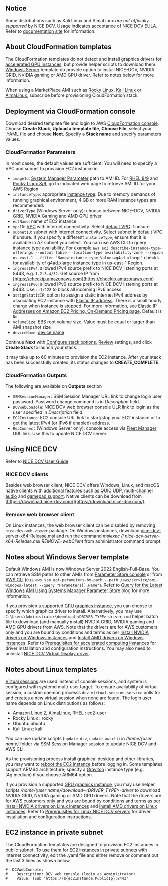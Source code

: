## Notice
Some distributions such as Kali Linux and AlmaLinux *are not officially supported* by NICE DCV. Usage indicates acceptance of [NICE DCV EULA](https://www.nice-dcv.com/eula.html). Refer to [documentation site](https://docs.aws.amazon.com/dcv/latest/adminguide/servers.html#requirements) for  information.


## About CloudFormation templates
The CloudFormation templates do not detect and install graphics drivers for [accelerated GPU instances](https://docs.aws.amazon.com/AWSEC2/latest/UserGuide/accelerated-computing-instances.html#gpu-instances), but provide helper scripts to download them. [Windows Server](WIndowsServer-NICE-DCV.yaml) template do provide option to install  NICE-DCV, NVIDIA GRID, NVIDIA gaming or AMD GPU driver. Refer to notes below for more information. 

When using a MarketPlace AMI such as [Rocky Linux](https://aws.amazon.com/marketplace/pp/prodview-2otariyxb3mqu), [Kali Linux](https://aws.amazon.com/marketplace/pp/prodview-fznsw3f7mq7to) or [AlmaLinux](https://aws.amazon.com/marketplace/pp/prodview-mku4y3g4sjrye?), subscribe before provisioning CloudFormation stack. 


## Deployment via CloudFormation console
Download desired template file and login to AWS [CloudFormation console](https://console.aws.amazon.com/cloudformation/home#/stacks/create/template). Choose **Create Stack**, **Upload a template file**, **Choose File**, select your .YAML file and choose **Next**. Specify a **Stack name** and specify parameters values. 

### CloudFormation Parameters
In most cases, the default values are sufficient. You will need to specify a VPC and subnet to provision EC2 instance in.  
- `imageId`: [System Manager Parameter](https://aws.amazon.com/blogs/compute/using-system-manager-parameter-as-an-alias-for-ami-id/) path to AMI ID. For [RHEL 8/9](https://access.redhat.com/solutions/15356) and [Rocky Linux 8/9](https://rockylinux.org/cloud-images/), go to indicated web page to retrieve AMI ID for your AWS Region
-  `instanceType`: appropriate [instance type](https://docs.aws.amazon.com/AWSEC2/latest/UserGuide/instance-types.html). Due to memory demands of running graphical environment, 4 GB or more RAM instance types are recommended. 
- `driverType` (Windows Server only): choose between NICE-DCV, NVIDIA GRID, NVIDIA Gaming and AMD GPU driver
- `ec2Name`: name of EC2 instance
- `vpcID`: [VPC](https://docs.aws.amazon.com/vpc/latest/userguide/what-is-amazon-vpc.html) with internet connectivity. Select [default VPC](https://docs.aws.amazon.com/vpc/latest/userguide/default-vpc.html) if unsure
- `subnetID`: subnet with internet connectivity. Select subnet in default VPC if unsure. If you specify a different `instanceType`, ensure that it is available in AZ subnet you select. You can use AWS CLI to query instance type availability. For example `aws ec2 describe-instance-type-offerings --output table --location-type availability-zone --region us-east-1 --filter "Name=instance-type,Values=g4ad.xlarge"` checks for availablity of g4ad.xlarge instance type in us-east-1 Region.
- `ingressIPv4`: allowed IPv4 source prefix to NICE DCV listening ports at 8443, e.g. `1.2.3.4/32`. Get source IP from [https://checkip.amazonaws.com](https://checkip.amazonaws.com)
- `ingressIPv6`: allowed IPv6 source prefix to NICE DCV listening ports at 8443. Use `::1/128` to block all incoming IPv6 access
- `assignStaticIP`: option to assign a static internet IPv4 address by associating EC2 instance with [Elastic IP address](https://docs.aws.amazon.com/AWSEC2/latest/UserGuide/elastic-ip-addresses-eip.html). There is a small hourly charge when instance is stopped. For more information, see [Elastic IP Addresses on Amazon EC2 Pricing, On-Demand Pricing page](http://aws.amazon.com/ec2/pricing/on-demand/). Default is `No`
- `volumeSize`: EBS root volume size. Value must be equal or larger than AMI snapshot size
- `deviceName`: [device name](https://docs.aws.amazon.com/AWSEC2/latest/UserGuide/device_naming.html)

Continue **Next** with [Configure stack options](https://docs.aws.amazon.com/AWSCloudFormation/latest/UserGuide/cfn-console-add-tags.html), [Review](https://docs.aws.amazon.com/AWSCloudFormation/latest/UserGuide/cfn-using-console-create-stack-review.html) settings, and click **Create Stack** to launch your stack. 

It may take up to 60 minutes to provision the EC2 instance. After your stack has been successfully created, its status changes to **CREATE_COMPLETE**.

### CloudFormation Outputs
The following are available on **Outputs** section 
- `SSMSessionManager`: SSM Session Manager URL link to change login user password. Password change command is in *Description* field.
- `DCVwebConsole`: NICE DCV web browser console ULR link to login as the user specified in *Description* field. 
- `EC2Instance`: EC2 console URL link to start/stop your EC2 instance or to get the latest IPv4 (or IPv6 if enabled) address.
- `RdpConnect` (Windows Server only): console access via [Fleet Manager](https://aws.amazon.com/blogs/mt/console-based-access-to-windows-instances-using-aws-systems-manager-fleet-manager/) URL link. Use this to update NICE DCV server.

## Using NICE DCV
Refer to [NICE DCV User Guide](https://docs.aws.amazon.com/dcv/latest/userguide/getting-started.html)

### NICE DCV clients
Besides web browser client, NICE DCV offers Windows, Linux, and macOS native clients with additional features such as [QUIC UDP](https://docs.aws.amazon.com/dcv/latest/adminguide/enable-quic.html), [multi-channel audio](https://docs.aws.amazon.com/dcv/latest/adminguide/manage-audio.html) and [gamepad support](https://docs.aws.amazon.com/dcv/latest/adminguide/enable-gamepad.html). Native clients can be download from [https://download.nice-dcv.com/](https://download.nice-dcv.com/). 

### Remove web browser client
On Linux instances, the web browser client can be disabled by removing `nice-dcv-web-viewer` package. On Windows instances, download [nice-dcv-server-x64-Release.msi](https://d1uj6qtbmh3dt5.cloudfront.net/nice-dcv-server-x64-Release.msi) and run the command *msiexec /i nice-dcv-server-x64-Release.msi REMOVE=webClient* from administrator command prompt.


## Notes about Windows Server template
Default Windows AMI is now Windows Server 2022 English-Full-Base. You can retrieve SSM paths to other AMIs from [Parameter Store console](https://docs.aws.amazon.com/systems-manager/latest/userguide/parameter-store-finding-public-parameters.html#paramstore-discover-public-console) or from [AWS CLI](https://aws.amazon.com/cli/) (e.g. `aws ssm get-parameters-by-path --path /aws/service/ami-windows-latest --query "Parameters[].Name"`). Refer to [Query for the Latest Windows AMI Using Systems Manager Parameter Store](https://aws.amazon.com/blogs/mt/query-for-the-latest-windows-ami-using-systems-manager-parameter-store/) blog for more information.

If you provision a supported [GPU graphics instance](https://docs.aws.amazon.com/AWSEC2/latest/WindowsGuide/accelerated-computing-instances.html#gpu-instances), you can choose to specify which graphics driver to install. Alternatively, you may use `C:\Users\Administrator\download-<DRIVER-TYPE>-driver.cmd` helper batch file to download (and manually install) NVIDIA GRID, NVIDIA gaming and AMD GPU drivers from AWS. Note that the drivers are for AWS customers only and you are bound by conditions and terms as per [Install NVIDIA drivers on Windows instances](https://docs.aws.amazon.com/AWSEC2/latest/WindowsGuide/install-nvidia-driver.html) and [Install AMD drivers on Windows instances](https://docs.aws.amazon.com/AWSEC2/latest/WindowsGuide/install-amd-driver.html). Refer to [Prerequisites for accelerated computing instances](https://docs.aws.amazon.com/dcv/latest/adminguide/setting-up-installing-winprereq.html#setting-up-installing-graphics) for driver installation and configuration instructions. You may also need to uninstall [NICE DCV Virtual Display driver](https://docs.aws.amazon.com/dcv/latest/adminguide/setting-up-installing-winprereq.html#setting-up-installing-general).


## Notes about Linux templates
[Virtual sessions](https://docs.aws.amazon.com/dcv/latest/adminguide/managing-sessions-start.html#managing-sessions-start-manual) are used instead of console sessions, and system is configured with systemd multi-user.target. To ensure availability of virtual session, a custom daemon processs `dcv-virtual-session.service` polls for and creates a new virtual session when none are found. 
The login user name depends on Linux distributions as follows:
- Amazon Linux 2, AlmaLinux, RHEL : ec2-user
- Rocky Linux : rocky
- Ubuntu: ubuntu
- Kali Linux: kali

You can use update scripts (`update-dcv`, `update-awscli`) in */home/{user name}* folder via SSM Session Manager session to update NICE DCV and AWS CLI. 

As the provisioning process install graphical desktop and other libraries, you may want to [reboot the EC2 instance](https://docs.aws.amazon.com/AWSEC2/latest/UserGuide/ec2-instance-reboot.html) before logging in. Some templates support ARM64 architecture; specify a [Graviton](https://aws.amazon.com/ec2/graviton/) instance type (e.g. t4g.medium) if you choose ARM64 option. 

If you provision a supported [GPU graphics instance](https://docs.aws.amazon.com/AWSEC2/latest/UserGuide/accelerated-computing-instances.html#gpu-instances), you may use helper scripts */home/{user name}/download-<DRIVER_TYPE>-driver* to download NVIDIA GRID, NVIDIA gaming or AMD GPU drivers.  Note that the drivers are for AWS customers only and you are bound by conditions and terms as per [Install NVIDIA drivers on Linux instances](https://docs.aws.amazon.com/AWSEC2/latest/UserGuide/install-nvidia-driver.html) and [Install AMD drivers on Linux instances](https://docs.aws.amazon.com/AWSEC2/latest/UserGuide/install-amd-driver.html). Refer to [Prerequisites for Linux NICE DCV servers](https://docs.aws.amazon.com/dcv/latest/adminguide/setting-up-installing-linux-prereq.html) for driver installation and configuration instructions.


## EC2 instance in private subnet
The CloudFormation templates are designed to provision EC2 instances in [public subnet](https://docs.aws.amazon.com/vpc/latest/userguide/VPC_Scenario1.html). To use them for EC2 instances in [private subnets](https://docs.aws.amazon.com/vpc/latest/userguide/VPC_Scenario2.html) with internet connectivity, edit the .yaml file and either remove or comment out the last 3 lines as shown below
```
#  DCVwebConsole:
#    Description: DCV web console (login as administrator)
#    Value: !Sub "https://${ec2Instance.PublicIp}:8443"
```
